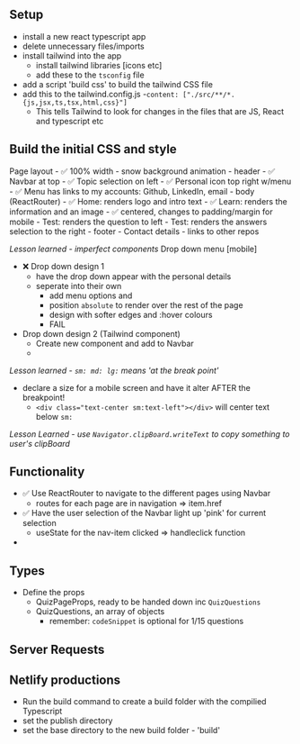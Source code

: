 ## Setup
- install a new react typescript app
- delete unnecessary files/imports 
- install tailwind into the app
    - install tailwind libraries [icons etc]
    - add these to the ```tsconfig``` file
- add a script 'build css' to build the tailwind CSS file
- add this to the tailwind.config.js
    -```content: ["./src/**/*.{js,jsx,ts,tsx,html,css}"]```
    - This tells Tailwind to look for changes in the files that are JS, React and typescript etc

## Build the initial CSS and style
Page layout
    - ✅ 100% width
    - snow background animation 
    - header
        - ✅ Navbar at top
        - ✅ Topic selection on left
        - ✅ Personal icon top right w/menu
            - ✅ Menu has links to my accounts: Github, LinkedIn, email
    - body (ReactRouter)
        - ✅ Home: renders logo and intro text
        - ✅ Learn: renders the information and an image
            - ✅ centered, changes to padding/margin for mobile
        - Test: renders the question to left
        - Test: renders the answers selection to the right
    - footer
        - Contact details
        - links to other repos

*Lesson learned - imperfect components*
Drop down menu [mobile] 
- ❌ Drop down design 1
    - have the drop down appear with the personal details
    - seperate into their own </div>
        - add menu options and </Links>
        - position ```absolute``` to render over the rest of the page
        - design with softer edges and :hover colours
        - FAIL
- Drop down design 2 (Tailwind component)
    - Create new component and add to Navbar
    - 

*Lesson learned - ```sm: md: lg:``` means 'at the break point'*
- declare a size for a mobile screen and have it alter AFTER the breakpoint!  
    - ```<div class="text-center sm:text-left"></div>``` will center text below ```sm:```

*Lesson Learned - use ```Navigator.clipBoard.writeText``` to copy something to user's clipBoard*



## Functionality
- ✅ Use ReactRouter to navigate to the different pages using Navbar
    - routes for each page are in navigation => item.href
- ✅ Have the user selection of the Navbar light up 'pink' for current selection
    - useState for the nav-item clicked => handleclick function
- 

## Types
- Define the props
    - QuizPageProps, ready to be handed down inc ```QuizQuestions```
    - QuizQuestions, an array of objects
        + remember: ```codeSnippet``` is optional for 1/15 questions


## Server Requests

## Netlify productions
- Run the build command to create a build folder with the compilied Typescript
- set the publish directory
- set the base directory to the new build folder - 'build'
